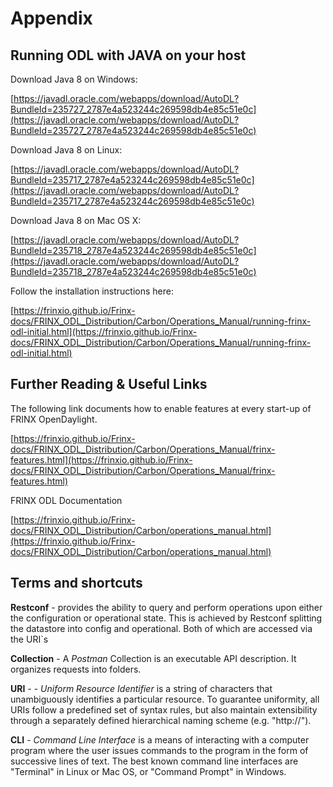 # Appendix

## Running ODL with JAVA on your host

Download Java 8 on Windows:

[https://javadl.oracle.com/webapps/download/AutoDL?BundleId=235727_2787e4a523244c269598db4e85c51e0c](https://javadl.oracle.com/webapps/download/AutoDL?BundleId=235727_2787e4a523244c269598db4e85c51e0c)

Download Java 8 on Linux:

[https://javadl.oracle.com/webapps/download/AutoDL?BundleId=235717_2787e4a523244c269598db4e85c51e0c](https://javadl.oracle.com/webapps/download/AutoDL?BundleId=235717_2787e4a523244c269598db4e85c51e0c)

Download Java 8 on Mac OS X:

[https://javadl.oracle.com/webapps/download/AutoDL?BundleId=235718_2787e4a523244c269598db4e85c51e0c](https://javadl.oracle.com/webapps/download/AutoDL?BundleId=235718_2787e4a523244c269598db4e85c51e0c)

Follow the installation instructions here:

[https://frinxio.github.io/Frinx-docs/FRINX_ODL_Distribution/Carbon/Operations_Manual/running-frinx-odl-initial.html](https://frinxio.github.io/Frinx-docs/FRINX_ODL_Distribution/Carbon/Operations_Manual/running-frinx-odl-initial.html)

## Further Reading & Useful Links

The following link documents how to enable features at every start-up of FRINX OpenDaylight.

[https://frinxio.github.io/Frinx-docs/FRINX_ODL_Distribution/Carbon/Operations_Manual/frinx-features.html](https://frinxio.github.io/Frinx-docs/FRINX_ODL_Distribution/Carbon/Operations_Manual/frinx-features.html)

FRINX ODL Documentation

[https://frinxio.github.io/Frinx-docs/FRINX_ODL_Distribution/Carbon/operations_manual.html](https://frinxio.github.io/Frinx-docs/FRINX_ODL_Distribution/Carbon/operations_manual.html)

## Terms and shortcuts

**Restconf** - provides the ability to query and perform operations upon either the configuration or operational state. This is achieved by Restconf splitting the datastore into config and operational. Both of which are accessed via the URI`s

**Collection** - A *Postman* Collection is an executable API description. It organizes requests into folders.

**URI** - - *Uniform Resource Identifier* is a string of characters that unambiguously identifies a particular resource. To guarantee uniformity, all URIs follow a predefined set of syntax rules, but also maintain extensibility through a separately defined hierarchical naming scheme (e.g. "http://"). 

**CLI** - *Command Line Interface* is a means of interacting with a computer program where the user  issues commands to the program in the form of successive lines of text. The best known command line interfaces are "Terminal" in Linux or Mac OS, or "Command Prompt" in Windows.
